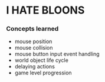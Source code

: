 # I HATE BLOONS

### Concepts learned
- mouse position
- mouse collision
- mouse button input event handling
- world object life cycle
- delaying actions
- game level progression